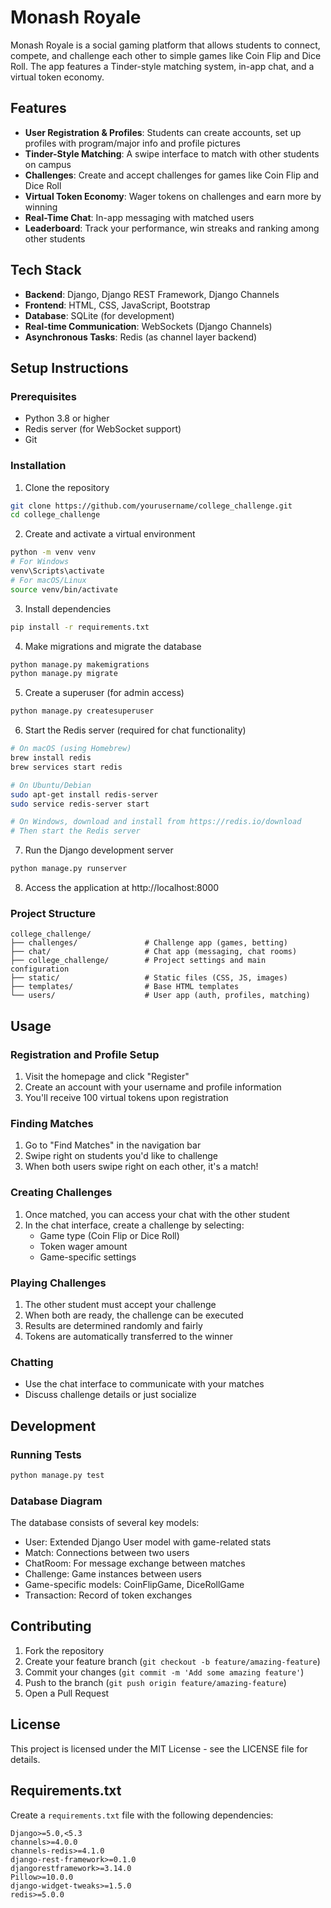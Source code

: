 # Monash Royale

Monash Royale is a social gaming platform that allows students to connect, compete, and challenge each other to simple games like Coin Flip and Dice Roll. The app features a Tinder-style matching system, in-app chat, and a virtual token economy.

## Features

- **User Registration & Profiles**: Students can create accounts, set up profiles with program/major info and profile pictures
- **Tinder-Style Matching**: A swipe interface to match with other students on campus
- **Challenges**: Create and accept challenges for games like Coin Flip and Dice Roll
- **Virtual Token Economy**: Wager tokens on challenges and earn more by winning
- **Real-Time Chat**: In-app messaging with matched users
- **Leaderboard**: Track your performance, win streaks and ranking among other students

## Tech Stack

- **Backend**: Django, Django REST Framework, Django Channels
- **Frontend**: HTML, CSS, JavaScript, Bootstrap
- **Database**: SQLite (for development)
- **Real-time Communication**: WebSockets (Django Channels)
- **Asynchronous Tasks**: Redis (as channel layer backend)

## Setup Instructions

### Prerequisites

- Python 3.8 or higher
- Redis server (for WebSocket support)
- Git

### Installation

1. Clone the repository
```bash
git clone https://github.com/yourusername/college_challenge.git
cd college_challenge
```

2. Create and activate a virtual environment
```bash
python -m venv venv
# For Windows
venv\Scripts\activate
# For macOS/Linux
source venv/bin/activate
```

3. Install dependencies
```bash
pip install -r requirements.txt
```

4. Make migrations and migrate the database
```bash
python manage.py makemigrations
python manage.py migrate
```

5. Create a superuser (for admin access)
```bash
python manage.py createsuperuser
```

6. Start the Redis server (required for chat functionality)
```bash
# On macOS (using Homebrew)
brew install redis
brew services start redis

# On Ubuntu/Debian
sudo apt-get install redis-server
sudo service redis-server start

# On Windows, download and install from https://redis.io/download
# Then start the Redis server
```

7. Run the Django development server
```bash
python manage.py runserver
```

8. Access the application at http://localhost:8000

### Project Structure

```
college_challenge/
├── challenges/               # Challenge app (games, betting)
├── chat/                     # Chat app (messaging, chat rooms)
├── college_challenge/        # Project settings and main configuration
├── static/                   # Static files (CSS, JS, images)
├── templates/                # Base HTML templates
└── users/                    # User app (auth, profiles, matching)
```

## Usage

### Registration and Profile Setup

1. Visit the homepage and click "Register"
2. Create an account with your username and profile information
3. You'll receive 100 virtual tokens upon registration

### Finding Matches

1. Go to "Find Matches" in the navigation bar
2. Swipe right on students you'd like to challenge
3. When both users swipe right on each other, it's a match!

### Creating Challenges

1. Once matched, you can access your chat with the other student
2. In the chat interface, create a challenge by selecting:
   - Game type (Coin Flip or Dice Roll)
   - Token wager amount
   - Game-specific settings

### Playing Challenges

1. The other student must accept your challenge
2. When both are ready, the challenge can be executed
3. Results are determined randomly and fairly
4. Tokens are automatically transferred to the winner

### Chatting

- Use the chat interface to communicate with your matches
- Discuss challenge details or just socialize

## Development

### Running Tests

```bash
python manage.py test
```

### Database Diagram

The database consists of several key models:
- User: Extended Django User model with game-related stats
- Match: Connections between two users
- ChatRoom: For message exchange between matches
- Challenge: Game instances between users
- Game-specific models: CoinFlipGame, DiceRollGame
- Transaction: Record of token exchanges

## Contributing

1. Fork the repository
2. Create your feature branch (`git checkout -b feature/amazing-feature`)
3. Commit your changes (`git commit -m 'Add some amazing feature'`)
4. Push to the branch (`git push origin feature/amazing-feature`)
5. Open a Pull Request

## License

This project is licensed under the MIT License - see the LICENSE file for details.

## Requirements.txt

Create a `requirements.txt` file with the following dependencies:

```
Django>=5.0,<5.3
channels>=4.0.0
channels-redis>=4.1.0
django-rest-framework>=0.1.0
djangorestframework>=3.14.0
Pillow>=10.0.0
django-widget-tweaks>=1.5.0
redis>=5.0.0
```
